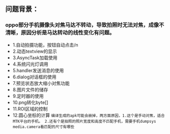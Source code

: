 
## 问题背景：
### oppo部分手机摄像头对焦马达不转动，导致拍照时无法对焦，成像不清晰，原因分析是马达转动的线性变化有问题。
* 1.自动拍摄功能，按钮自动点击/n
* 2.动态textview的显示
* 3.AsyncTask加载使用
* 4.系统闪光灯调用
* 5.handler发送消息的使用
* 6.dialog对话框的使用
* 7.预览状态放大缩小对焦功能
* 8.图片文件的储存
* 9.定时器的使用
* 10.png转化byte[]
* 11.ROI区域的控制
* 12.圆心坐标的计算
`编译生成的apk可能会崩掉，两方面原因，1.这个是手动对焦，适合MTK平台的手机。
                                   2.还有个是拍照的照片宽度和高度不匹配手机，需要手机dumpsys media.camera看匹配的尺寸有哪些`
